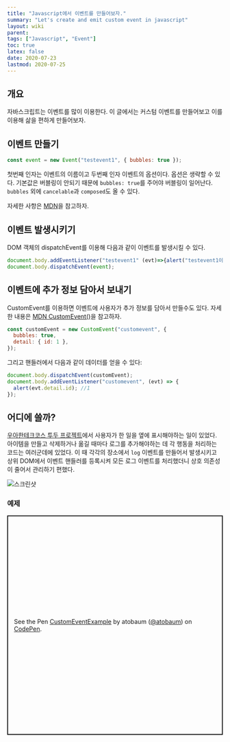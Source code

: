 ```yaml
---
title: "Javascript에서 이벤트를 만들어보자."
summary: "Let's create and emit custom event in javascript"
layout: wiki
parent:
tags: ["Javascript", "Event"]
toc: true
latex: false
date: 2020-07-23
lastmod: 2020-07-25
---
```


## 개요

자바스크립트는 이벤트를 많이 이용한다. 이 글에서는 커스텀 이벤트를 만들어보고 이를 이용해 삶을 편하게 만들어보자.

## 이벤트 만들기

```javascript
const event = new Event("testevent1", { bubbles: true });
```

첫번째 인자는 이벤트의 이름이고 두번째 인자 이벤트의 옵션이다. 옵션은 생략할 수 있다.
기본값은 버블링이 안되기 때문에 `bubbles: true`를 주어야 버블링이 일어난다. `bubbles` 외에 `cancelable`과 `composed`도 올 수 있다.

자세한 사항은 [MDN](https://developer.mozilla.org/ko/docs/Web/API/Event/Event)을 참고하자.

## 이벤트 발생시키기

DOM 객체의 dispatchEvent를 이용해 다음과 같이 이벤트를 발생시킬 수 있다.

```javascript
document.body.addEventListener("testevent1" (evt)=>{alert("testevent1이 발생되었어요.")})
document.body.dispatchEvent(event);
```

## 이벤트에 추가 정보 담아서 보내기

CustomEvent를 이용하면 이벤트에 사용자가 추가 정보를 담아서 만들수도 있다. 자세한 내용은 [MDN CustomEvent()](https://developer.mozilla.org/ko/docs/Web/API/CustomEvent/CustomEvent)을 참고하자.

```javascript
const customEvent = new CustomEvent("customevent", {
  bubbles: true,
  detail: { id: 1 },
});
```

그리고 핸들러에서 다음과 같이 데이터를 얻을 수 있다:

```javascript
document.body.dispatchEvent(customEvent);
document.body.addEventListener("customevent", (evt) => {
  alert(evt.detail.id); //1
});
```

## 어디에 쓸까?

[우아한테크코스 투두 프로젝트](https://github.com/woowa-techcamp-2020/todo-10)에서 사용자가 한 일을 옆에 표시해야하는 일이 있었다. 아이템을 만들고 삭제하거나 옮길 때마다 로그를 추가해야하는 데 각 행동을 처리하는 코드는 여러군데에 있었다. 이 때 각각의 장소에서 `log` 이벤트를 만들어서 발생시키고 상위 DOM에서 이벤트 핸들러를 등록시켜 모든 로그 이벤트를 처리했더니 상호 의존성이 줄어서 관리하기 편했다.

![스크린샷](https://user-images.githubusercontent.com/8086328/88454260-360f7900-cea9-11ea-82c8-0de21112cd14.png)

### 예제

<p class="codepen" data-height="512" data-theme-id="dark" data-default-tab="js,result" data-user="atobaum" data-slug-hash="mdVoMxW" style="height: 512px; box-sizing: border-box; display: flex; align-items: center; justify-content: center; border: 2px solid; margin: 1em 0; padding: 1em;" data-pen-title="CustomEventExample">
  <span>See the Pen <a href="https://codepen.io/atobaum/pen/mdVoMxW">
  CustomEventExample</a> by atobaum (<a href="https://codepen.io/atobaum">@atobaum</a>)
  on <a href="https://codepen.io">CodePen</a>.</span>
</p>
<script async src="https://static.codepen.io/assets/embed/ei.js"></script>
